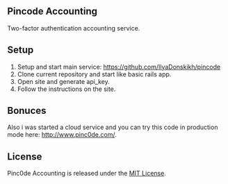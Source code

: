 ## Pincode Accounting
Two-factor authentication accounting service.

## Setup
1. Setup and start main service: https://github.com/IlyaDonskikh/pincode
2. Clone current repository and start like basic rails app.
3. Open site and generate api_key.
4. Follow the instructions on the site.

## Bonuces
Also i was started a cloud service and you can try this code in production mode here: http://www.pinc0de.com/. 

## License
Pinc0de Accounting is released under the [MIT License](http://www.opensource.org/licenses/MIT).

